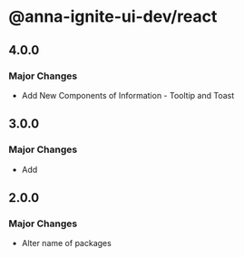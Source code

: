 # @anna-ignite-ui-dev/react

## 4.0.0

### Major Changes

- Add New Components of Information - Tooltip and Toast

## 3.0.0

### Major Changes

- Add

## 2.0.0

### Major Changes

- Alter name of packages
